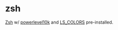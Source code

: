 # zsh

[Zsh](http://zsh.sourceforge.net/) w/ [powerlevel10k](https://github.com/romkatv/powerlevel10k) and [LS_COLORS](https://github.com/trapd00r/LS_COLORS) pre-installed.
